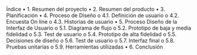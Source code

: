 Índice
•	1. Resumen del proyecto
•	2. Resumen del producto
•	3. Planificación
•	4. Proceso de Diseño
o	4.1. Definición de usuario
o	4.2. Encuesta On line
o	4.3. Historias de usuario
•	5. Proceso Diseño de la Interfaz de Usuario
o	5.1. Diagrama de flujo
o	5.2. Prototipo de baja y media fidelidad
o	5.3. Test de usuario
o	5.4. Prototipo de alta fidelidad
o	5.5. Decisiones de diseño
o	5.6. Test de usuario
o	5.7. Interfaz final
o	5.8. Pruebas unitarias
o	5.9. Herramientas utilizadas
•	6. Conclusión
